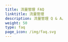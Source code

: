 ```yaml
---
title: 流量管理 FAQ
linktitle: 流量管理
description: 流量管理 Q & A。
weight: 50
type: faq
page_icon: /img/faq.svg
---
```

